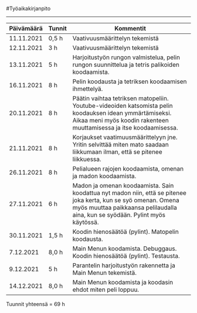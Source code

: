 
#Työaikakirjanpito

------


| Päivämäärä | Tunnit | Kommentit                                                                                                                                                                                         |
|------------|--------|---------------------------------------------------------------------------------------------------------------------------------------------------------------------------------------------------|
| 11.11.2021 | 0,5 h  | Vaativuusmäärittelyn tekemistä                                                                                                                                                                    |
| 12.11.2021 | 3 h    | Vaativuusmäärittelyn tekemistä                                                                                                                                                                    |
| 13.11.2021 | 5 h    | Harjoitustyön rungon valmistelua, pelin rungon suunnittelua ja tetris palikoiden koodaamista.                                                                                                     |
| 16.11.2021 | 8 h    | Pelin koodausta ja tetriksen koodaamisen ihmettelyä.                                                                                                                                              | 
| 20.11.2021 | 8 h    | Päätin vaihtaa tetriksen matopeliin. Youtube-videoiden katsomista pelin koodauksen idean ymmärtämiseksi. Aikaa meni myös koodin rakenteen muuttamisessa ja itse koodaamisessa.                    | 
| 21.11.2021 | 8 h    | Korjaukset vaatimuusmäärittelyyn jne. Yritin selvittää miten mato saadaan liikkumaan ilman, että se pitenee liikkuessa.                                                                           | 
| 26.11.2021 | 8 h    | Pelialueen rajojen koodaamista, omenan ja madon koodaamista.                                                                                                                                      | 
| 27.11.2021 | 6 h    | Madon ja omenan koodaamista. Sain koodattua nyt madon niin, että se pitenee joka kerta, kun se syö omenan. Omena myös muuttaa paikkaansa pelilaudalla aina, kun se syödään. Pylint myös käytössä. | 
| 30.11.2021 | 1,5 h  | Koodin hienosäätöä (pylint). Matopelin koodausta.                                                                                                                                                 | 
| 7.12.2021  | 8,0 h  | Main Menun koodamista. Debuggaus. Koodin hienosäätöä (pylint). Testausta.                                                                                                                         |
| 9.12.2021  | 5 h    | Parantelin harjoitustyön rakennetta ja Main Menun tekemistä.                                                                                                                                      |
| 14.12.2021 | 8,0 h  | Main Menun koodamista ja koodasin ehdot miten peli loppuu.                                                                                                                                        |


Tuunnit yhteensä = 69 h